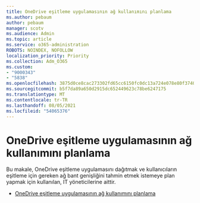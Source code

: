 ```yaml
---
title: OneDrive eşitleme uygulamasının ağ kullanımını planlama
ms.author: pebaum
author: pebaum
manager: scotv
ms.audience: Admin
ms.topic: article
ms.service: o365-administration
ROBOTS: NOINDEX, NOFOLLOW
localization_priority: Priority
ms.collection: Adm_O365
ms.custom:
- "9000343"
- "5838"
ms.openlocfilehash: 3875d0ce8cac273302fd65cc6150fc0dc13a724e078e80f37407fe29b93fe265
ms.sourcegitcommit: b5f7da89a650d2915dc652449623c78be6247175
ms.translationtype: MT
ms.contentlocale: tr-TR
ms.lasthandoff: 08/05/2021
ms.locfileid: "54065376"
---
```

# <a name="network-utilization-planning-for-the-onedrive-sync-app"></a>OneDrive eşitleme uygulamasının ağ kullanımını planlama

Bu makale, OneDrive eşitleme uygulamasını dağıtmak ve kullanıcıların eşitleme için gereken ağ bant genişliğini tahmin etmek istemeye plan yapmak için kullanılan, IT yöneticilerine aittir.  

- [OneDrive eşitleme uygulamasının ağ kullanımını planlama](https://docs.microsoft.com/onedrive/network-utilization-planning)